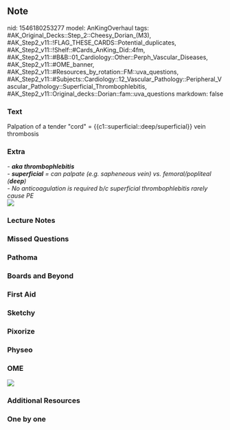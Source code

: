 ## Note
nid: 1546180253277
model: AnKingOverhaul
tags: #AK_Original_Decks::Step_2::Cheesy_Dorian_(M3), #AK_Step2_v11::!FLAG_THESE_CARDS::Potential_duplicates, #AK_Step2_v11::!Shelf::#Cards_AnKing_Did::4fm, #AK_Step2_v11::#B&B::01_Cardiology::Other::Perph_Vascular_Diseases, #AK_Step2_v11::#OME_banner, #AK_Step2_v11::#Resources_by_rotation::FM::uva_questions, #AK_Step2_v11::#Subjects::Cardiology::12_Vascular_Pathology::Peripheral_Vascular_Pathology::Superficial_Thrombophlebitis, #AK_Step2_v11::Original_decks::Dorian::fam::uva_questions
markdown: false

### Text
Palpation of a tender "cord" = {{c1::superficial::deep/superficial}} vein thrombosis

### Extra
<div>
  <i>- <b>aka thrombophlebitis</b></i>
</div>
<div>
  <i>- <b>superficial</b> = can palpate (e.g. sapheneous vein) vs.
  femoral/popliteal (<b>deep</b>)</i>
</div>
<div>
  <i>- No anticoagulation is required b/c superficial
  thrombophlebitis rarely cause PE</i>
</div>
<div><img src="paste-721554506306.jpg"></div>

### Lecture Notes


### Missed Questions


### Pathoma


### Boards and Beyond


### First Aid


### Sketchy


### Pixorize


### Physeo


### OME
<div class="ome-widget">
  <a href="https://onlinemeded.org?ref=anki"><img src=
  "_OME_AnkiFlashcards_General_3.png"></a>
</div>

### Additional Resources


### One by one

